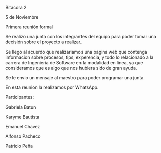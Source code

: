 Bitacora 2

5 de Noviembre

Primera reunión formal

Se realizo una junta con los integrantes del equipo para poder tomar una decisión
sobre el proyecto a realizar.

Se llego al acuerdo que realizariamos una pagina web que contenga informacion sobre procesos, tips, 
experencia, y todo lo relacionado a la carrera de Ingenieria de Software en la modalidad en linea,
ya que consideramos que es algo que nos hubiera sido de gran ayuda.

Se le envio un mensaje al maestro para poder programar una junta.

En esta reunion la realizamos por WhatsApp.

Participantes:

Gabriela Batun

Karyme Bautista

Emanuel Chavez

Alfonso Pacheco

Patricio Peña
